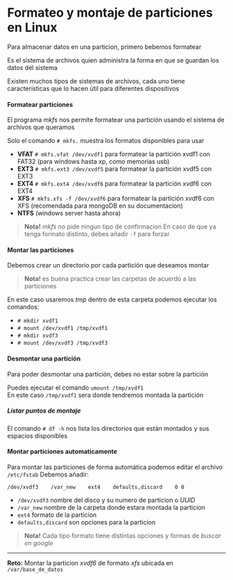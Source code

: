 # Formateo y montaje de particiones en Linux

Para almacenar datos en una particion, primero bebemos formatear

Es el sistema de archivos quien administra la forma en que se guardan los datos del sistema

Existen muchos tipos de sistemas de archivos,
cada uno tiene características que lo hacen útil para diferentes dispositivos

#### Formatear particiones
El programa _mkfs_ nos permite formatear una partición usando el sistema de archivos que queramos

Solo el comando `# mkfs.` muestra los formatos disponibles para usar

- **VFAT** `# mkfs.vfat /dev/xvdf1` para formatear la partición xvdf1 con FAT32 (para windows hasta xp, como memorias usb)
- **EXT3** `# mkfs.ext3 /dev/xvdf5` para formatear la partición xvdf5 con EXT3
- **EXT4** `# mkfs.ext4 /dev/xvdf6` para formatear la partición xvdf6 con EXT4
- **XFS** `# mkfs.xfs -f /dev/xvdf6` para formatear la partición xvdf6 con XFS (recomendada para mongoDB en su documentacion)
- **NTFS** (windows server hasta ahora)

> **Nota!** _mkfs_ no pide ningun tipo de confirmacion
   En caso de que ya tenga formato distinto, debes añadir `-f` para forzar

#### Montar las particiones
Debemos crear un directorio por cada partición que deseamos montar

> **Nota!** es buena practica crear las carpetas de acuerdo a las particiones

En este caso usaremos _tmp_ dentro de esta carpeta podemos ejecutar los comandos:
- `# mkdir xvdf1`
- `# mount /dev/xvdf1 /tmp/xvdf1`
- `# mkdir xvdf3`
- `# mount /dev/xvdf3 /tmp/xvdf3`

#### Desmontar una partición
Para poder desmontar una partición, debes no estar sobre la partición

Puedes ejecutar el comando `umount /tmp/xvdf1`  
En este caso `/tmp/xvdf1` sera  donde tendremos montada la partición

##### Listar puntos de montaje
El comando `# df -h` nos lista los directorios que están montados y sus espacios disponibles

#### Montar particiones automaticamente
Para montar las particiones de forma automática podemos editar el archivo `/etc/fstab`
Debemos añadir:

```
/dev/xvdf3    /var_new    ext4    defaults,discard    0 0
```

- `/dev/xvdf3` nombre del disco y su numero de particion o _UUID_
- `/var_new` nombre de la carpeta donde estara montada la particion
- `ext4` formato de la particion
- `defaults,discard` son opciones para la particion

> **Nota!** Cada tipo formato tiene distintas opciones y formas de  _buscar en google_
---
**Reto:**
Montar la particion _xvdf6_ de formato _xfs_ ubicada en `/var/base_de_datos`
